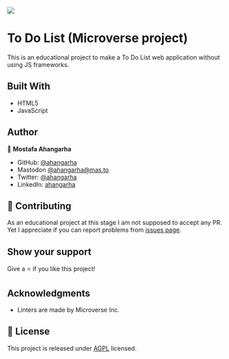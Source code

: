 ![](https://img.shields.io/badge/Microverse-blueviolet)

# To Do List (Microverse project)

This is an educational project to make a To Do List web application without using JS frameworks.

## Built With

- HTML5
- JavaScript

## Author

👤 **Mostafa Ahangarha**

- GitHub: [@ahangarha](https://github.com/ahangarha)
- Mastodon [@ahangarha@mas.to](https://mas.to/@ahangarha)
- Twitter: [@ahangarha](https://twitter.com/ahangarha)
- LinkedIn: [ahangarha](https://linkedin.com/in/ahangarha)

## 🤝 Contributing

As an educational project at this stage I am not supposed to accept any PR. Yet I appreciate if you can report problems from [issues page](../../issues/).

## Show your support

Give a ⭐️ if you like this project!

## Acknowledgments

- Linters are made by Microverse Inc.

## 📝 License

This project is released under [AGPL](./LICENSE) licensed.
